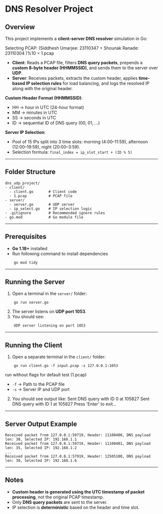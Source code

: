 # DNS Resolver Project

## Overview

This project implements a **client-server DNS resolver** simulation in Go:

Selecting PCAP: (Siddhesh Umarjee: 23110347  + Shounak Ranade: 23110304 )%10 = 1.pcap

- **Client**: Reads a PCAP file, filters **DNS query packets**, prepends a **custom 8-byte header (HHMMSSID)**, and sends them to the server over **UDP**.
- **Server**: Receives packets, extracts the custom header, applies **time-based IP selection rules** for load balancing, and logs the resolved IP along with the original header.

**Custom Header Format (HHMMSSID)**:  
- HH → hour in UTC (24-hour format)  
- MM → minutes in UTC  
- SS → seconds in UTC  
- ID → sequential ID of DNS query (00, 01, …)  

**Server IP Selection**:  
- Pool of 15 IPs split into 3 time slots: morning (4:00–11:59), afternoon (12:00–19:59), night (20:00–3:59).  
- Selection formula: `final_index = ip_slot_start + (ID % 5)`

---

## Folder Structure
```
dns_udp_project/
- client/
  - client.go       # Client code
  - 1.pcap          # PCAP file
- server/
  - server.go       # UDP server
  - ip_select.go    # IP selection logic
- .gitignore        # Recommended ignore rules
- go.mod            # Go module file
```

---

## Prerequisites

- **Go 1.18+** installed  
- Run following command to install dependencies
```
    go mod tidy
```

---

## Running the Server

1. Open a terminal in the `server/` folder:
```
    go run server.go
```
2. The server listens on **UDP port 1053**.  
3. You should see:
```
    UDP server listening on port 1053
```
---

## Running the Client

1. Open a separate terminal in the `client/` folder:
```
    go run client.go -f input.pcap -s 127.0.0.1:1053    
```
run without flags for default test (1.pcap)

- `-f` → Path to the PCAP file  
- `-s` → Server IP and UDP port  

2. You should see output like:
    Sent DNS query with ID 0 at 105827
    Sent DNS query with ID 1 at 105827
    Press 'Enter' to exit...
---

## Server Output Example
       
    Received packet from 127.0.0.1:59719, Header: 11100400, DNS payload len: 30, Selected IP: 192.168.1.1        
    Received packet from 127.0.0.1:59719, Header: 11100401, DNS payload len: 35, Selected IP: 192.168.1.2  
    ...
    Received packet from 127.0.0.1:57919, Header: 12505100, DNS payload len: 30, Selected IP: 192.168.1.6

---

## Notes

- **Custom header is generated using the UTC timestamp of packet processing**, not the original PCAP timestamp.  
- Only **DNS query packets** are sent to the server.  
- IP selection is **deterministic** based on the header and time slot. 
